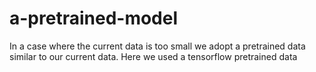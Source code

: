 # a-pretrained-model
In a case where the current data is too small we adopt a pretrained data similar to our current data. Here we used a tensorflow pretrained data
